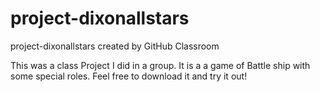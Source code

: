 # project-dixonallstars
project-dixonallstars created by GitHub Classroom

This was a class Project I did in a group. It is a a game of Battle ship with some special roles. 
Feel free to download it and try it out!
